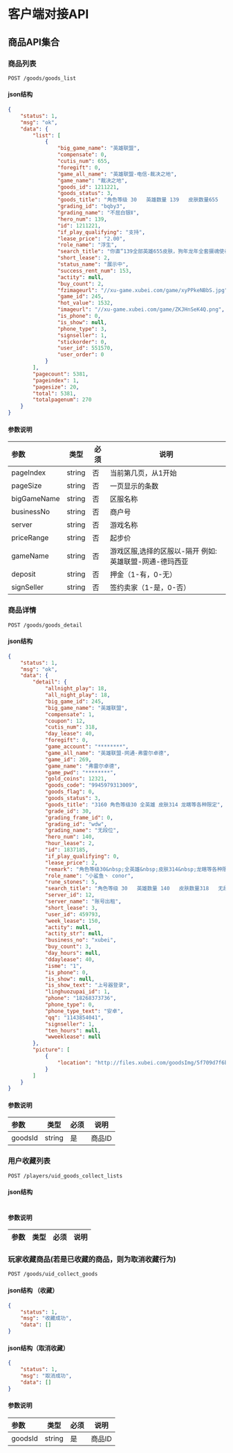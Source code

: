 
# 客户端对接API

##  商品API集合

   ### 商品列表
   
  `POST /goods/goods_list`
   
   ####  json结构
```json
{
    "status": 1,
    "msg": "ok",
    "data": {
        "list": [
            {
                "big_game_name": "英雄联盟",
                "compensate": 0,
                "cutis_num": 655,
                "foregift": 0,
                "game_all_name": "英雄联盟-电信-裁决之地",
                "game_name": "裁决之地",
                "goods_id": 1211221,
                "goods_status": 3,
                "goods_title": "角色等级 30   英雄数量 139   皮肤数量655   不屈白银Ⅱ   白银框",
                "grading_id": "bqby3",
                "grading_name": "不屈白银Ⅱ",
                "hero_num": 139,
                "id": 1211221,
                "if_play_qualifying": "支持",
                "lease_price": "2.00",
                "role_name": "浮生",
                "search_title": "你直“139全部英雄655皮肤，狗年龙年全套摄魂使者恐惧新星斩星魔摄魂VN 创战纪希维尔 龙虾 JS",
                "short_lease": 2,
                "status_name": "展示中",
                "success_rent_num": 153,
                "actity": null,
                "buy_count": 2,
                "fzimageurl": "//xu-game.xubei.com/game/xyPPkeNBbS.jpg",
                "game_id": 245,
                "hot_value": 1532,
                "imageurl": "//xu-game.xubei.com/game/ZKJHnSeK4Q.png",
                "is_phone": 0,
                "is_show": null,
                "phone_type": 3,
                "signseller": 1,
                "stickorder": 0,
                "user_id": 551570,
                "user_order": 0
            }
        ],
        "pagecount": 5381,
        "pageindex": 1,
        "pagesize": 20,
        "total": 5381,
        "totalpagenum": 270
    }
}
```

   ####  参数说明 
   |参数|类型|必须|说明|
   |:---|---|---|---|
   | pageIndex| string | 否| 当前第几页，从1开始 |
   | pageSize| string | 否| 一页显示的条数 |
   | bigGameName| string | 否|区服名称 |
   | businessNo| string | 否| 商户号 |
   | server| string | 否| 游戏名称 |
   | priceRange| string | 否| 起步价 |
   | gameName| string | 否| 游戏区服,选择的区服以-隔开  例如: 英雄联盟-网通-德玛西亚  |
   | deposit| string | 否| 押金（1-有，0-无） |
   | signSeller| string | 否| 签约卖家（1-是，0-否） |
   
   
   ### 商品详情
   
  `POST /goods/goods_detail`
   
   ####  json结构
```json
{
    "status": 1,
    "msg": "ok",
    "data": {
        "detail": {
            "allnight_play": 18,
            "all_night_play": 18,
            "big_game_id": 245,
            "big_game_name": "英雄联盟",
            "compensate": 1,
            "coupon": 12,
            "cutis_num": 318,
            "day_lease": 40,
            "foregift": 0,
            "game_account": "********",
            "game_all_name": "英雄联盟-网通-弗雷尔卓德",
            "game_id": 269,
            "game_name": "弗雷尔卓德",
            "game_pwd": "********",
            "gold_coins": 12321,
            "goods_code": "9945979313009",
            "goods_flag": 0,
            "goods_status": 3,
            "goods_title": "3160 角色等级30 全英雄 皮肤314 龙瞎等各种限定",
            "grade_id": 30,
            "grading_frame_id": 0,
            "grading_id": "wdw",
            "grading_name": "无段位",
            "hero_num": 140,
            "hour_lease": 2,
            "id": 1837185,
            "if_play_qualifying": 0,
            "lease_price": 2,
            "remark": "角色等级30&nbsp;全英雄&nbsp;皮肤314&nbsp;龙瞎等各种限定角色等级30&nbsp;全英雄&nbsp;皮肤314&nbsp;龙瞎等各种限定角色等级30&nbsp;全英雄&nbsp;皮肤314&nbsp;龙瞎等各种限定角色等级30&nbsp;全英雄&nbsp;皮肤314&nbsp;龙瞎等各种限定角色等级30&nbsp;全英雄&nbsp;皮肤314&nbsp;龙瞎等各种限定",
            "role_name": "小鲨鱼丶 conor",
            "rune_stones": 5,
            "search_title": "角色等级 30   英雄数量 140   皮肤数量318   无段位   无段位框",
            "server_id": 12,
            "server_name": "账号出租",
            "short_lease": 3,
            "user_id": 459793,
            "week_lease": 150,
            "actity": null,
            "actity_str": null,
            "business_no": "xubei",
            "buy_count": 3,
            "day_hours": null,
            "ddaylease": 40,
            "isme": "1",
            "is_phone": 0,
            "is_show": null,
            "is_show_text": "上号器登录",
            "linghuozupai_id": 1,
            "phone": "18268373736",
            "phone_type": 0,
            "phone_type_text": "安卓",
            "qq": "1143854041",
            "signseller": 1,
            "ten_hours": null,
            "wweeklease": null
        },
        "picture": [
            {
                "location": "http://files.xubei.com/goodsImg/5f709d7f6b1b4a00ad5fb51f478dc6c8.jpg"
            }
        ]
    }
}
```
 
   ####  参数说明
   |参数|类型|必须|说明|
   |:---|---|---|---|
   | goodsId| string | 是| 商品ID |
   
   
   
   
   
### 用户收藏列表

`POST /players/uid_goods_collect_lists`

####  json结构
```json

```
#### 参数说明
   |参数|类型|必须|说明|
   |:---|---|---|---|


   ### 玩家收藏商品(若是已收藏的商品，则为取消收藏行为)
   
  `POST /goods/uid_collect_goods`
   
   ####  json结构 （收藏）
```json
{
    "status": 1,
    "msg": "收藏成功",
    "data": []
}
```
   ####  json结构（取消收藏）
```json
{
    "status": 1,
    "msg": "取消成功",
    "data": []
}
```
   ####  参数说明
   |参数|类型|必须|说明|
   |:---|---|---|---|
   | goodsId| string | 是| 商品ID |







